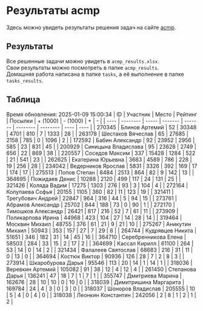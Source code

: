 # Результаты acmp
Здесь можно увидеть результаты решения задач на сайте [acmp](https://acmp.ru). 

## Результаты
Все решенные задачи можно увидеть в `acmp_results.xlsx`.   
Свои результаты можно посмотреть в папке `acmp_results`.  
Домашняя работа написана в папке `tasks`, а её выполнение в папке `tasks_results`.

## Таблица
Время обновления: 2025-01-09 15:00:34
| ID   | Участник | Место | Рейтинг | Посылки | + (1000) | - (1000) | +    | -    |
| ---- | -------- | ----- | ------- | ------- | -------- | -------- | ---- | ---- |
| 270345 | Блинов Артемий | 52 | 30348 | 4701 | 810 | 7 | 1333 | 28 |
| 263178 | Шестаков Вячеслав | 65 | 27685 | 2158 | 785 | 0 | 1096 | 2 |
| 172592 | Бабин Александр | 92 | 23952 | 2956 | 585 | 23 | 831 | 45 |
| 200929 | Синицына Владислава | 95 | 23628 | 2749 | 656 | 22 | 869 | 38 |
| 220557 | Соседов Максим | 337 | 15428 | 1284 | 522 | 21 | 541 | 23 |
| 262625 | Екатерина Юрьевна | 3683 | 4589 | 786 | 228 | 19 | 256 | 28 |
| 234042 | Ведерников Ярослав | 5831 | 3326 | 392 | 169 | 17 | 174 | 17 |
| 275513 | Попов Степан | 8484 | 2513 | 864 | 82 | 9 | 142 | 13 |
| 364695 | Пожидаев Денис | 10288 | 2120 | 499 | 117 | 24 | 131 | 25 |
| 321426 | Коляда Вадим | 17275 | 1303 | 276 | 93 | 3 | 104 | 4 |
| 272164 | Колупаева Софья | 20155 | 1105 | 360 | 82 | 11 | 123 | 19 |
| 321411 | Трегубович Андрей | 22847 | 964 | 316 | 44 | 5 | 94 | 15 |
| 273761 | Абрамов Александр | 25702 | 844 | 188 | 73 | 0 | 90 | 1 |
| 272170 | Тимошков Александр | 26421 | 817 | 216 | 52 | 7 | 61 | 11 |
| 273909 | Поликарпова Ирина | 44968 | 423 | 104 | 27 | 14 | 28 | 14 |
| 319464 | Москвин Михаил | 48755 | 376 | 61 | 21 | 9 | 21 | 10 |
| 275267 | Аникутин Михаил | 50943 | 353 | 157 | 27 | 7 | 29 | 8 |
| 264744 | Кудрявцев Никита | 51651 | 346 | 182 | 31 | 14 | 45 | 16 |
| 364710 | Серебренникова Елена | 58503 | 284 | 33 | 15 | 2 | 17 | 2 |
| 364699 | Кассал Кирилл | 61100 | 264 | 53 | 14 | 0 | 14 | 2 |
| 321434 | Фалалеев Святослав | 68683 | 216 | 31 | 11 | 0 | 13 | 0 |
| 364694 | Костюк Виктор | 90936 | 126 | 28 | 7 | 2 | 8 | 3 |
| 273914 | Шкаробурова Дарья | 95546 | 113 | 20 | 14 | 1 | 14 | 1 |
| 318036 | Веревкин Артемий | 105082 | 91 | 38 | 12 | 4 | 12 | 4 |
| 261450 | Степанова Дарья | 136241 | 47 | 18 | 7 | 1 | 7 | 1 |
| 355747 | Дмитриева Марина | 162676 | 28 | 10 | 10 | 0 | 10 | 0 |
| 318039 | Димитришина Маргарита | 169784 | 24 | 4 | 3 | 0 | 3 | 0 |
| 318037 | Шоноров Владислав | 205555 | 10 | 5 | 4 | 0 | 4 | 0 |
| 318038 | Леонкин Константин | 242056 | 2 | 8 | 1 | 2 | 1 | 2 |
